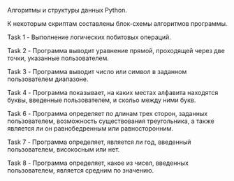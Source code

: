 Алгоритмы и структуры данных Python.

К некоторым скриптам составлены блок-схемы алгоритмов программы.

Task 1 - Выполнение логических побитовых операций.

Task 2 - Программа выводит уравнение прямой, проходящей через две точки, указанные пользователем.

Task 3 - Программа выводит число или символ в заданном пользователем диапазоне.

Task 4 - Программа показывает, на каких местах алфавита находятся буквы, введенные пользователем, и скольо между ними букв.

Task 6 - Программа определяет по длинам трех сторон, заданных пользователем, возможность существования треугольника, а также является ли он равнобедренным или равносторонним.

Task 7 - Программа определяет, является ли год, введенный пользователем, високосным или нет.

Task 8 - Программа определяет, какое из чисел, введенных пользователем, является средним по значению.
